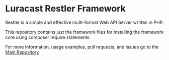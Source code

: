 Luracast Restler Framework
==========================

Restler is a simple and effective multi-format Web API Server written in PHP.

This repository contains just the framework files for installing the framework core using composer require statements.

For more information, usage examples, pull requests, and issues go to
the [Main Repository](https://github.com/Luracast/Restler)